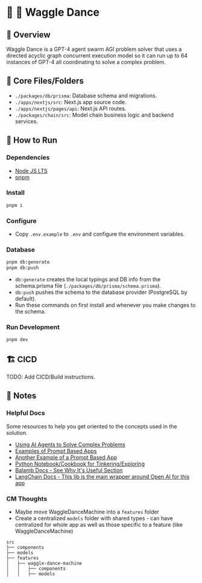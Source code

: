 # 🐝 💃 Waggle Dance

## 📖 Overview

Waggle Dance is a GPT-4 agent swarm AGI problem solver that uses a directed acyclic graph concurrent execution model so it can run up to 64 instances of GPT-4 all coordinating to solve a complex problem.

## 📂 Core Files/Folders

- `./packages/db/prisma`: Database schema and migrations.
- `./apps/nextjs/src`: Next.js app source code.
- `./apps/nextjs/pages/api`: Next.js API routes.
- `./packages/chain/src`: Model chain business logic and backend services.

## 🏃 How to Run

### Dependencies

- [Node JS LTS](https://nodejs.org/en)
- [pnpm](https://pnpm.io/installation)

### Install

```bash
pnpm i
```

### Configure

- Copy `.env.example` to `.env` and configure the environment variables.

### Database

```bash
pnpm db:generate
pnpm db:push
```

- `db:generate` creates the local typings and DB info from the schema.prisma file (`./packages/db/prisma/schema.prisma`).
- `db:push` pushes the schema to the database provider (PostgreSQL by default).
- Run these commands on first install and whenever you make changes to the schema.

### Run Development

```bash
pnpm dev
```

## 🏗️ CICD

TODO: Add CICD/Build instructions.

## 📝 Notes

### Helpful Docs

Some resources to help you get oriented to the concepts used in the solution.

- [Using AI Agents to Solve Complex Problems](https://haystack.deepset.ai/blog/introducing-haystack-agents)
- [Examples of Prompt Based Apps](https://chatgpt-prompt-apps.com/)
- [Another Example of a Prompt Based App](https://github.com/Significant-Gravitas/Auto-GPT)
- [Python Notebook/Cookbook for Tinkering/Exploring](https://github.com/openai/openai-cookbook/blob/main/apps/chatbot-kickstarter/powering_your_products_with_chatgpt_and_your_data.ipynb)
- [Balamb Docs - See Why It's Useful Section](https://www.npmjs.com/package/balamb)
- [LangChain Docs - This lib is the main wrapper around Open AI for this app](https://js.langchain.com/docs/)

### CM Thoughts

- Maybe move WaggleDanceMachine into a `features` folder
- Create a centralized `models` folder with shared types - can have centralized for whole app as well as those specific to a feature (like WaggleDanceMachine)

```
src
├── components
├── models
├── features
│   ├── waggle-dance-machine
│   │   ├── components
│   │   ├── models
```
